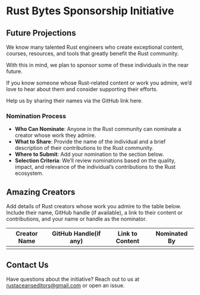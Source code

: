 
# Rust Bytes Sponsorship Initiative

## Future Projections

We know many talented Rust engineers who create exceptional content, courses, resources, and tools that greatly benefit the Rust community. 

With this in mind, we plan to sponsor some of these individuals in the near future.

If you know someone whose Rust-related content or work you admire, we’d love to hear about them and consider supporting their efforts.

Help us by sharing their names via the GitHub link here.

### Nomination Process
- **Who Can Nominate**: Anyone in the Rust community can nominate a creator whose work they admire.
- **What to Share**: Provide the name of the individual and a brief description of their contributions to the Rust community.
- **Where to Submit**: Add your nomination to the section below.
- **Selection Criteria**: We’ll review nominations based on the quality, impact, and relevance of the individual’s contributions to the Rust ecosystem.

## Amazing Creators

Add details of Rust creators whose work you admire to the table below. Include their name, GitHub handle (if available), a link to their content or contributions, and your name or handle as the nominator.

| Creator Name             | GitHub Handle(if any)   | Link to Content             | Nominated By      |
|--------------------------|-------------------------|-----------------------------|-------------------|
|                          |                         |                             |                   |



## Contact Us
Have questions about the initiative? Reach out to us at [rustaceanseditors@gmail.com](mailto:rustaceanseditors@gmail.com) or open an issue.


